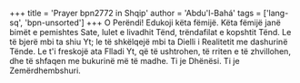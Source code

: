 +++
title = 'Prayer bpn2772 in Shqip'
author = 'Abdu'l-Bahá'
tags = ['lang-sq', 'bpn-unsorted']
+++
O Perëndi! Edukoji këta fëmijë. Këta fëmijë janë bimët e pemishtes Sate, lulet e livadhit Tënd, trëndafilat e kopshtit Tënd. Le të bjerë mbi ta shiu Yt; le të shkëlqejë mbi ta Dielli i Realitetit me dashurinë Tënde. Le t'i freskojë ata Flladi Yt, që të ushtrohen, të rriten e të zhvillohen, dhe të shfaqen me bukurinë më të madhe. Ti je Dhënësi. Ti je Zemërdhembshuri.

